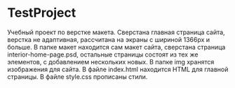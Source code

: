# TestProject

Учебный проект по верстке макета. Сверстана главная страница сайта, верстка не адаптивная, рассчитана на экраны с шириной 1366px и больше.
В папке макет находится сам макет сайта, сверстана страница interior-home-page.psd, остальные страницы состоят из тех же элементов, с добавлением нескольких новых.
В папке img хранятся изображения для сайта. В файле index.html находится HTML для главной страницы. В файле style.css прописаны стили.
